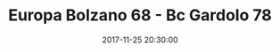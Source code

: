---
title: Europa Bolzano 68 - Bc Gardolo 78
date: 2017-11-25 20:30:00
squadra-a: Bc Gardolo
punteggio-a: 68
squadra-b: Europa Bolzano
punteggio-b: 78
partite/squadra: serie-d-17-18
luogo: SC. MEDIA ADA NEGRI
categoria: serie d
---